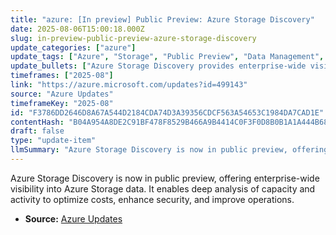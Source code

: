 ```yaml
---
title: "azure: [In preview] Public Preview: Azure Storage Discovery"
date: 2025-08-06T15:00:18.000Z
slug: in-preview-public-preview-azure-storage-discovery
update_categories: ["azure"]
update_tags: ["Azure", "Storage", "Public Preview", "Data Management", "Cost Optimization", "Security"]
update_bullets: ["Azure Storage Discovery provides enterprise-wide visibility into Azure Storage data estate.", "Offers insights into used capacity and activity that were previously unavailable.", "Helps optimize costs and enhance security through detailed analysis.", "Aims to improve operational efficiency with better data insights."]
timeframes: ["2025-08"]
link: "https://azure.microsoft.com/updates?id=499143"
source: "Azure Updates"
timeframeKey: "2025-08"
id: "F3786DD2646D8A67A544D2184CDA74D3A39356CDCF563A54653C1984DA7CAD1E"
contentHash: "B04A954A8DE2C91BF478F8529B466A9B4414C0F3F0D8B0B1A1A444B685B82EA8"
draft: false
type: "update-item"
llmSummary: "Azure Storage Discovery is now in public preview, offering enterprise-wide visibility into Azure Storage data. It enables deep analysis of capacity and activity to optimize costs, enhance security, and improve operations."
---
```


Azure Storage Discovery is now in public preview, offering enterprise-wide visibility into Azure Storage data. It enables deep analysis of capacity and activity to optimize costs, enhance security, and improve operations.

- **Source:** [Azure Updates](https://azure.microsoft.com/updates?id=499143)

